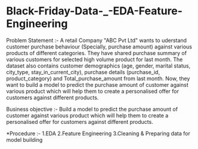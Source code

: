 # Black-Friday-Data-_-EDA-Feature-Engineering

Problem Statement :- A retail Company "ABC Pvt Ltd" wants to uderstand customer purchase behaviour (Specially, purchase amount) against various products of different categories. They have shared purchase summary of various customers for selected high volume product for last month. The dataset also contains customer demographics (age, gender, marital status, city_type, stay_in_current_city), purchase details (purchase_id, product_category) and Total_purchase_amount from last month.
Now, they want to build a model to predict the purchase amount of customer against various product which will help them to create a personalised offer for customers against different products.

Business objective :- Build a model to predict the purchase amount of customer against various product which will help them to create a personalised offer for customers against different products.

*Procedure :-
1.EDA
2.Feature Engineering
3.Cleaning & Preparing data for model building
